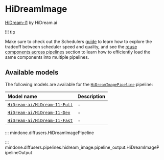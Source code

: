 <!-- Copyright 2024 The HuggingFace Team. All rights reserved.
#
# Licensed under the Apache License, Version 2.0 (the "License");
# you may not use this file except in compliance with the License.
# You may obtain a copy of the License at
#
#     http://www.apache.org/licenses/LICENSE-2.0
#
# Unless required by applicable law or agreed to in writing, software
# distributed under the License is distributed on an "AS IS" BASIS,
# WITHOUT WARRANTIES OR CONDITIONS OF ANY KIND, either express or implied.
# See the License for the specific language governing permissions and
# limitations under the License. -->

# HiDreamImage

[HiDream-I1](https://huggingface.co/HiDream-ai) by HiDream.ai

!!! tip

  Make sure to check out the Schedulers [guide](../../using-diffusers/schedulers) to learn how to explore the tradeoff between scheduler speed and quality, and see the [reuse components across pipelines](../../using-diffusers/loading#reuse-a-pipeline) section to learn how to efficiently load the same components into multiple pipelines.


## Available models

The following models are available for the [`HiDreamImagePipeline`](text-to-image) pipeline:

| Model name | Description |
|:---|:---|
| [`HiDream-ai/HiDream-I1-Full`](https://huggingface.co/HiDream-ai/HiDream-I1-Full) | - |
| [`HiDream-ai/HiDream-I1-Dev`](https://huggingface.co/HiDream-ai/HiDream-I1-Dev) | - |
| [`HiDream-ai/HiDream-I1-Fast`](https://huggingface.co/HiDream-ai/HiDream-I1-Fast) | - |


::: mindone.diffusers.HiDreamImagePipeline

::: mindone.diffusers.pipelines.hidream_image.pipeline_output.HiDreamImagePipelineOutput
